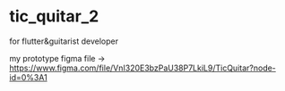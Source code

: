 # tic_quitar_2

for flutter&guitarist developer

my prototype figma file -> https://www.figma.com/file/VnI320E3bzPaU38P7LkiL9/TicQuitar?node-id=0%3A1
